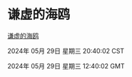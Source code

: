 # 谦虚的海鸥
[谦虚的海鸥](http://219.139.196.120:56308/qxdho/course/base/hotlink/index.php)

2024年 05月 29日 星期三 20:40:02 CST

2024年 05月 29日 星期三 12:40:02 GMT
